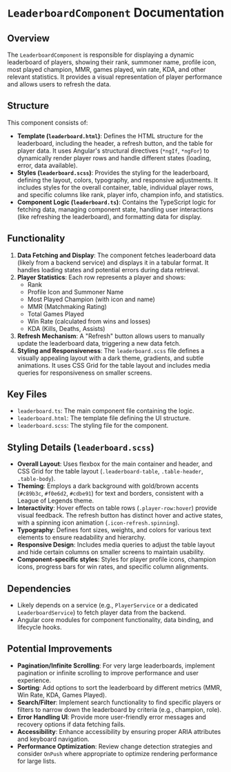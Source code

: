 # `LeaderboardComponent` Documentation

## Overview

The `LeaderboardComponent` is responsible for displaying a dynamic leaderboard of players, showing their rank, summoner name, profile icon, most played champion, MMR, games played, win rate, KDA, and other relevant statistics. It provides a visual representation of player performance and allows users to refresh the data.

## Structure

This component consists of:

* **Template (`leaderboard.html`)**: Defines the HTML structure for the leaderboard, including the header, a refresh button, and the table for player data. It uses Angular's structural directives (`*ngIf`, `*ngFor`) to dynamically render player rows and handle different states (loading, error, data available).
* **Styles (`leaderboard.scss`)**: Provides the styling for the leaderboard, defining the layout, colors, typography, and responsive adjustments. It includes styles for the overall container, table, individual player rows, and specific columns like rank, player info, champion info, and statistics.
* **Component Logic (`leaderboard.ts`)**: Contains the TypeScript logic for fetching data, managing component state, handling user interactions (like refreshing the leaderboard), and formatting data for display.

## Functionality

1. **Data Fetching and Display**: The component fetches leaderboard data (likely from a backend service) and displays it in a tabular format. It handles loading states and potential errors during data retrieval.
2. **Player Statistics**: Each row represents a player and shows:
    * Rank
    * Profile Icon and Summoner Name
    * Most Played Champion (with icon and name)
    * MMR (Matchmaking Rating)
    * Total Games Played
    * Win Rate (calculated from wins and losses)
    * KDA (Kills, Deaths, Assists)
3. **Refresh Mechanism**: A "Refresh" button allows users to manually update the leaderboard data, triggering a new data fetch.
4. **Styling and Responsiveness**: The `leaderboard.scss` file defines a visually appealing layout with a dark theme, gradients, and subtle animations. It uses CSS Grid for the table layout and includes media queries for responsiveness on smaller screens.

## Key Files

* `leaderboard.ts`: The main component file containing the logic.
* `leaderboard.html`: The template file defining the UI structure.
* `leaderboard.scss`: The styling file for the component.

## Styling Details (`leaderboard.scss`)

* **Overall Layout**: Uses flexbox for the main container and header, and CSS Grid for the table layout (`.leaderboard-table`, `.table-header`, `.table-body`).
* **Theming**: Employs a dark background with gold/brown accents (`#c89b3c`, `#f0e6d2`, `#cdbe91`) for text and borders, consistent with a League of Legends theme.
* **Interactivity**: Hover effects on table rows (`.player-row:hover`) provide visual feedback. The refresh button has distinct hover and active states, with a spinning icon animation (`.icon-refresh.spinning`).
* **Typography**: Defines font sizes, weights, and colors for various text elements to ensure readability and hierarchy.
* **Responsive Design**: Includes media queries to adjust the table layout and hide certain columns on smaller screens to maintain usability.
* **Component-specific styles**: Styles for player profile icons, champion icons, progress bars for win rates, and specific column alignments.

## Dependencies

* Likely depends on a service (e.g., `PlayerService` or a dedicated `LeaderboardService`) to fetch player data from the backend.
* Angular core modules for component functionality, data binding, and lifecycle hooks.

## Potential Improvements

* **Pagination/Infinite Scrolling**: For very large leaderboards, implement pagination or infinite scrolling to improve performance and user experience.
* **Sorting**: Add options to sort the leaderboard by different metrics (MMR, Win Rate, KDA, Games Played).
* **Search/Filter**: Implement search functionality to find specific players or filters to narrow down the leaderboard by criteria (e.g., champion, role).
* **Error Handling UI**: Provide more user-friendly error messages and recovery options if data fetching fails.
* **Accessibility**: Enhance accessibility by ensuring proper ARIA attributes and keyboard navigation.
* **Performance Optimization**: Review change detection strategies and consider `OnPush` where appropriate to optimize rendering performance for large lists.
